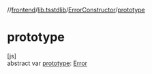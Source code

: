 //[frontend](../../../index.md)/[lib.tsstdlib](../index.md)/[ErrorConstructor](index.md)/[prototype](prototype.md)

# prototype

[js]\
abstract var [prototype](prototype.md): [Error](https://kotlinlang.org/api/latest/jvm/stdlib/kotlin/-error/index.html)
